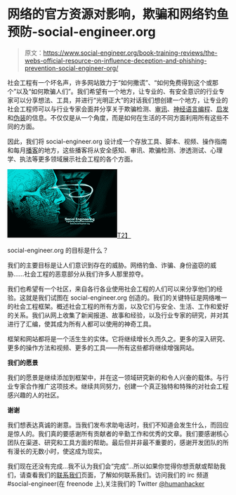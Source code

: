 # 网络的官方资源对影响，欺骗和网络钓鱼预防-social-engineer.org

> 原文：<https://www.social-engineer.org/book-training-reviews/the-webs-official-resource-on-influence-deception-and-phishing-prevention-social-engineer-org/>

社会工程有一个坏名声，许多网站致力于“如何撒谎”、“如何免费得到这个或那个”以及“如何欺骗人们”。我们希望有一个地方，让专业的、有安全意识的行业专家可以分享想法、工具，并进行“光明正大”的对话我们想创建一个地方，让专业的社会工程师可以与行业专家会面并分享关于欺骗检测、[审讯](https://www.social-engineer.org/framework/psychological-principles/interview-interrogation/)、[神经语言编程](https://www.social-engineer.org/framework/psychological-principles/neuro-linguistic-programming-nlp/)、[启发](https://www.social-engineer.org/framework/influencing-others/elicitation/becoming-successful-elicitor/)和[伪装](https://www.social-engineer.org/framework/influencing-others/pretexting/)的信息。不仅仅是从一个角度，而是如何在生活的不同方面利用所有这些不同的方面。

因此，我们将 social-engineer.org 设计成一个存放工具、脚本、视频、操作指南和每月[播客](https://www.social-engineer.org/category/podcast/)的地方，这些播客将从安全感知、审讯、欺骗检测、渗透测试、心理学、执法等更多领域展示社会工程的各个方面。

[!["Education is the key to protecting yourself"](img/a443e180bb140b5238deab5d8e478285.png "social-engineer-wallpaper")T2】](https://www.social-engineer.org/resources/se-wp.jpg)

social-engineer.org 的目标是什么？

我们的主要目标是让人们意识到存在的威胁。网络钓鱼、诈骗、身份盗窃的威胁……社会工程的恶意部分从我们许多人那里掠夺。

我们也希望有一个社区，来自各行各业使用社会工程的人们可以来分享他们的经验。这就是我们试图在 social-engineer.org 创造的。我们的关键特征是网络唯一的社会工程框架。概述社会工程的所有方面，以及它们与安全、生活、工作和爱好的关系。我们从网上收集了新闻报道、故事和经验，以及行业专家的研究，并对其进行了汇编，使其成为所有人都可以使用的神奇工具。

框架和网站都将是一个活生生的实体。它将继续增长久而久之。更多的深入研究、更多的操作方法和视频、更多的工具——所有这些都将继续增强网站。

**我们的愿景**

我们的愿景是继续添加到框架中，并在这一领域研究新的和令人兴奋的载体。与行业专家合作推广这项技术。继续共同努力，创建一个真正独特和特殊的对社会工程感兴趣的人的社区。

**谢谢**

我们想表达真诚的谢意。当我们发布求助电话时，我们不知道会发生什么，而回应是惊人的。我们真的要感谢所有贡献者的辛勤工作和优秀的文章。我们要感谢核心团队在渠道、研究和工具方面的帮助。最后但并非最不重要的，感谢开发团队的所有漫长的无数小时，使这成为现实。

我们现在还没有完成…我不认为我们会“完成”…所以如果你觉得你想贡献或帮助我们，请查看我们的[联系我们](https://www.social-engineer.org/contact-us/)页面，了解如何联系我们。访问我们的 irc 频道#social-engineer(在 freenode 上),关注我们的 Twitter [@humanhacker](https://twitter.com/humanhacker/)